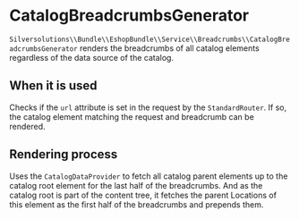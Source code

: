 # CatalogBreadcrumbsGenerator

`Silversolutions\\Bundle\\EshopBundle\\Service\\Breadcrumbs\\CatalogBreadcrumbsGenerator`
renders the breadcrumbs of all catalog elements regardless of the data source of the catalog.

## When it is used

Checks if the `url` attribute is set in the request by the `StandardRouter`. If so, the catalog element matching the request and breadcrumb can be rendered.

## Rendering process

Uses the `CatalogDataProvider` to fetch all catalog parent elements up to the catalog root element for the last half of the breadcrumbs. And as the catalog root is part of the content tree, it fetches the parent Locations of this element as the first half of the breadcrumbs and prepends them.
